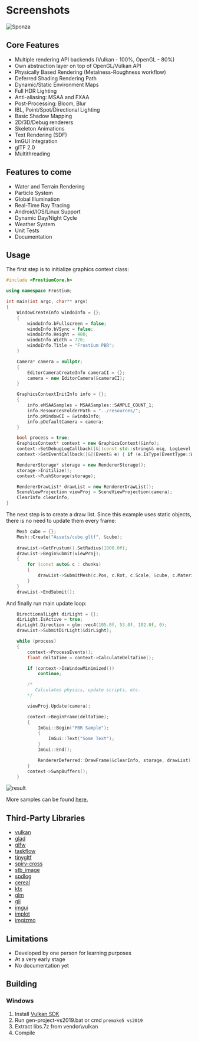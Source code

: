Screenshots
=====
![Sponza](https://i.imgur.com/2hoI5Wt.png)
## Core Features
  - Multiple rendering API backends (Vulkan - 100%, OpenGL - 80%)
  - Own abstraction layer on top of OpenGL/Vulkan API
  - Physically Based Rendering (Metalness-Roughness workflow)
  - Deferred Shading Rendering Path
  - Dynamic/Static Environment Maps
  - Full HDR Lighting
  - Anti-aliasing: MSAA and FXAA
  - Post-Processing: Bloom, Blur
  - IBL, Point/Spot/Directional Lighting
  - Basic Shadow Mapping
  - 2D/3D/Debug renderers
  - Skeleton Animations
  - Text Rendering (SDF)
  - ImGUI Integration
  - glTF 2.0
  - Multithreading

## Features to come

- Water and Terrain Rendering
- Particle System
- Global Illumination
- Real-Time Ray Tracing
- Android/IOS/Linux Support
- Dynamic Day/Night Cycle
- Weather System
- Unit Tests
- Documentation

## Usage
The first step is to initialize graphics context class:
```cpp
#include <FrostiumCore.h>

using namespace Frostium;

int main(int argc, char** argv)
{
	WindowCreateInfo windoInfo = {};
	{
		windoInfo.bFullscreen = false;
		windoInfo.bVSync = false;
		windoInfo.Height = 480;
		windoInfo.Width = 720;
		windoInfo.Title = "Frostium PBR";
	}

	Camera* camera = nullptr;
	{
		EditorCameraCreateInfo cameraCI = {};
		camera = new EditorCamera(&cameraCI);
	}

	GraphicsContextInitInfo info = {};
	{
		info.eMSAASamples = MSAASamples::SAMPLE_COUNT_1;
		info.ResourcesFolderPath = "../resources/";
		info.pWindowCI = &windoInfo;
		info.pDefaultCamera = camera;
	}

	bool process = true;
	GraphicsContext* context = new GraphicsContext(&info);
	context->SetDebugLogCallback([&](const std::string&& msg, LogLevel level) { std::cout << msg << "\n"; });
	context->SetEventCallback([&](Event& e) { if (e.IsType(EventType::WINDOW_CLOSE)) { process = false; } });

	RendererStorage* storage = new RendererStorage();
	storage->Initilize();
	context->PushStorage(storage);

	RendererDrawList* drawList = new RendererDrawList();
	SceneViewProjection viewProj = SceneViewProjection(camera);
	ClearInfo clearInfo;
}
```
The next step is to create a draw list. Since this example uses static objects, there is no need to update them every frame:
```cpp
	Mesh cube = {};
	Mesh::Create("Assets/cube.gltf", &cube);
	
	drawList->GetFrustum().SetRadius(1000.0f);
	drawList->BeginSubmit(viewProj);
	{
		for (const auto& c : chunks)
		{
		    drawList->SubmitMesh(c.Pos, c.Rot, c.Scale, &cube, c.MaterialID);
		}
	}
	drawList->EndSubmit();
```
And finally run main update loop:
```cpp
	DirectionalLight dirLight = {};
	dirLight.IsActive = true;
	dirLight.Direction = glm::vec4(105.0f, 53.0f, 102.0f, 0);
	drawList->SubmitDirLight(&dirLight);

	while (process)
	{
		context->ProcessEvents();
		float deltaTime = context->CalculateDeltaTime();

		if (context->IsWindowMinimized())
			continue;

		/* 
		   Calculates physics, update scripts, etc.
		*/

		viewProj.Update(camera);

		context->BeginFrame(deltaTime);
		{
			ImGui::Begin("PBR Sample");
			{
			    ImGui::Text("Some Text");
			}
			ImGui::End();

			RendererDeferred::DrawFrame(&clearInfo, storage, drawList);
		}
		context->SwapBuffers();
	}
```
![result](https://i.imgur.com/jz2yysp.png)

More samples can be found [here.](https://github.com/YellowDummy/Frostium3D/tree/main/samples)

## Third-Party Libraries
- [vulkan](https://www.lunarg.com/vulkan-sdk/)
- [glad](https://glad.dav1d.de/)
- [glfw](https://github.com/glfw/glfw)
- [taskflow](https://github.com/taskflow/taskflow)
- [tinygltf](https://github.com/syoyo/tinygltf)
- [spirv-cross](https://github.com/KhronosGroup/SPIRV-Cross)
- [stb_image](https://github.com/nothings/stb)
- [spdlog](https://github.com/gabime/spdlog)
- [cereal](https://github.com/USCiLab/cereal)
- [ktx](https://github.com/KhronosGroup/KTX-Software)
- [glm](https://github.com/g-truc/glm)
- [gli](https://github.com/g-truc/gli)
- [imgui](https://github.com/ocornut/imgui)
- [implot](https://github.com/epezent/implot)
- [imgizmo](https://github.com/CedricGuillemet/ImGuizmo)

## Limitations
- Developed by one person for learning purposes
- At a very early stage
- No documentation yet

## Building
### Windows
1. Install [Vulkan SDK](https://www.lunarg.com/vulkan-sdk/)
2. Run gen-project-vs2019.bat or cmd ```premake5 vs2019```
3. Extract libs.7z from vendor\vulkan
4. Compile